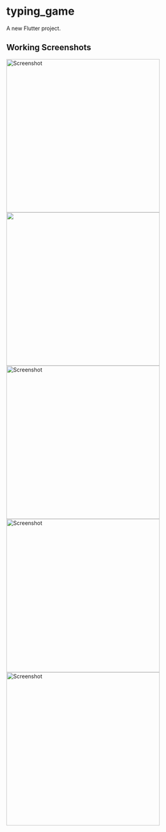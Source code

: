 # typing_game

A new Flutter project.

## Working Screenshots

<img src="assets/images/Simulator Screen Shot - iPhone 14 Pro - 2023-08-07 at 22.30.03.png" alt="Screenshot" width="400"/>
<img src="assets/images/Simulator Screen Shot - iPhone 14 Pro - 2023-08-07 at 22.30.07.png" width="400"/>
<img src="assets/images/Simulator Screen Shot - iPhone 14 Pro - 2023-08-07 at 22.30.11.png" alt="Screenshot" width="400"/>
<img src="assets/images/Screenshot 2023-08-07 at 22.41.05.png" alt="Screenshot" width="400"/>
<img src="assets/images/Screenshot 2023-08-07 at 22.41.35.png" alt="Screenshot" width="400"/>

